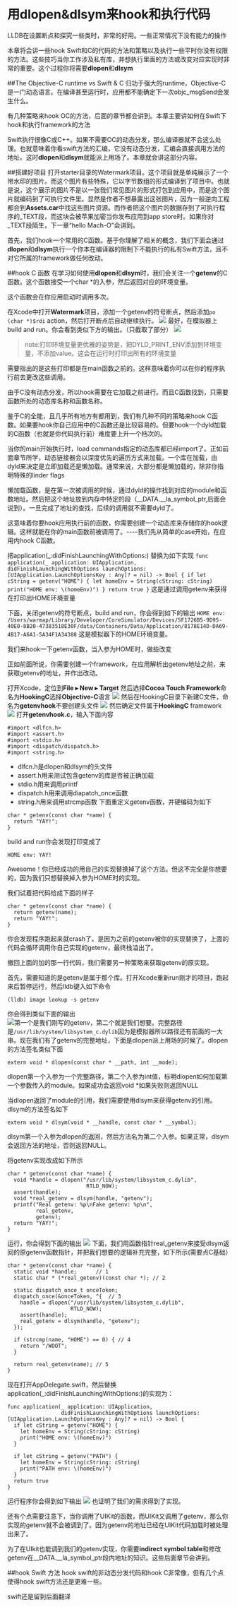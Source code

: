 # 用dlopen&dlsym来hook和执行代码
LLDB在设置断点和探究一些类时，非常的好用。一些正常情况下没有能力的操作

本章将会讲一些hook Swift和C的代码的方法和策略以及执行一些平时你没有权限的方法。这些技巧当你工作涉及私有库，并想执行里面的方法或改变对应实现时非常的重要。这个过程你将需要**dlopen**和**dlsym**

##The Objective-C runtime vs Swift & C
归功于强大的runtime，Objective-C是一门动态语言。在编译甚至运行时，应用都不能确定下一次objc_msgSend会发生什么。

有几种策略来hook OC的方法，后面的章节都会讲到。本章主要讲如何在Swift下hook和执行framework的方法

Swift执行很像C或C++。如果不需要OC的动态分发，那么编译器就不会这么处理。也就意味着你看swift方法的汇编，它没有动态分发，汇编会直接调用方法的地址。这时**dlopen**和**dlsym**就能派上用场了。本章就会讲这部分内容。

##搭建好项目
打开starter目录的Watermark项目。这个项目就是单纯展示了一个带水印的图片。而这个图片有些特殊，它以字节数组的形式编译到了项目中。也就是说，这个展示的图片不是以一张我们常见图片的形式打包到应用中，而是这个图片就编码到了可执行文件里。显然是作者不想暴露出这张图片，因为一般逆向工程都会到**Assets.car**中找这些图片资源。而作者把这个图片的数据存到了可执行程序的_TEXT段，而这块会被苹果加密当你发布应用到app store时。如果你对_TEXT段陌生，下一章“hello Mach-O”会讲到。

首先，我们hook一个常用的C函数。基于你理解了相关的概念，我们下面会通过**dlopen**和**dlsym**执行一个你本在编译器的限制下不能执行的私有Swift方法，且不对它所属的framework做任何改动。

##hook C 函数
在学习如何使用**dlopen**和**dlsym**时，我们会关注一个**getenv**的C函数。这个函数接受一个char *的入参，然后返回对应的环境变量。

这个函数会在你应用启动时调用多次。

在Xcode中打开**Watermark**项目，添加一个getenv的符号断点，然后添加`po (char *)$rdi` action，然后打开断点后自动继续执行。
![](media/15574739485599/15576259090651.jpg)
最好，在模拟器上build and run。你会看到类似下方的输出。（只截取了部分）
![](media/15574739485599/15576263268092.jpg)

>note:打印环境变量更优雅的姿势是，把DYLD_PRINT_ENV添加到环境变量，不添加value。这会在运行时打印出所有的环境变量

需要指出的是这些打印都是在main函数之前的。这样意味着你可以在你的程序执行前去更改这些调用。

由于C没有动态分发，所以hook需要在它加载之前进行。而且C函数找到，只需要函数所处的动态库名称和函数名称。

鉴于C的全能，且几乎所有地方有都用到，我们有几种不同的策略来hook C函数。如果要hook你自己应用中的C函数还是比较容易的。但要hook一个dyld加载的C函数（也就是你代码执行前）难度要上升一个档次的。

当你的main开始执行时，load commands指定的动态库都已经import了。正如前面章节所学，动态链接器会以深度优先的遍历方式来加载。一个库在加载，由dyld来决定是立即加载还是懒加载。通常来说，大部分都是懒加载的，除非你指明特殊的linder flags

懒加载函数，是在第一次被调用的时候，通过dyld的操作找到对应的module和函数地址。然后把这个地址放到内存中特定的段（__DATA.__la_symbol_ptr,后面会说到）。一旦完成了地址的查找，后续的调用就不需要dyld了。

这意味着你要hook应用执行前的函数，你需要创建一个动态库来存储你的hook逻辑。这样就能在你的main函数前被调用了。----我们先从简单的case开始，在应用内hook C函数。

把application(_:didFinishLaunchingWithOptions:) 替换为如下实现
`
func application(_ application: UIApplication, didFinishLaunchingWithOptions launchOptions: [UIApplication.LaunchOptionsKey : Any]? = nil) -> Bool {
  if let cString = getenv("HOME") {
    let homeEnv = String(cString: cString)
    print("HOME env: \(homeEnv)")
  }
  return true
}
`
这是通过调用getenv来获得在打印出HOME环境变量

下面，关闭getenv的符号断点，build and run，你会得到如下的输出
`HOME env: /Users/warmap/Library/Developer/CoreSimulator/Devices/5F1726B5-9D95-40E0-8B20-47383518E30F/data/Containers/Data/Application/8178E14D-DA69-4B17-A6A1-5A34F1A34388`
这是模拟器下的HOME环境变量。

我们来hook一下getenv函数，当入参为HOME时，做些改变

正如前面所说，你需要创建一个framework，在应用解析出getenv地址之前，来获取getenv的地址，并作出改动。

打开Xcode，定位到**File ▸ New ▸ Target** 然后选择**Cocoa Touch Framework**命名为**HookingC**选择**Objective-C**语言
![](media/15574739485599/15576310510935.jpg)
然后在HookingC目录下新建C文件，命名为**getenvhook**不要创建头文件
![](media/15574739485599/15576311920358.jpg)
然后确定文件属于**HookingC** framework
![](media/15574739485599/15576312130217.jpg)
打开**getenvhook.c**，输入下面内容
```
#import <dlfcn.h>
#import <assert.h>
#import <stdio.h>
#import <dispatch/dispatch.h>
#import <string.h>
```
- dlfcn.h是dlopen和dlsym的头文件
- assert.h用来测试包含getenv的库是否被正确加载
- stdio.h用来调用printf
- dispatch.h用来调用diapatch_once函数
- string.h用来调用strcmp函数
下面重定义getenv函数，并硬编码为如下
```
char * getenv(const char *name) {
  return "YAY!";
}
```
build and run你会发现打印变成了
```
HOME env: YAY!
```
Awesome！你已经成功的用自己的实现替换掉了这个方法。但这不完全是你想要的，因为我们只想替换掉入参为HOME时的实现。

我们试着把代码给成下面的样子
```
char * getenv(const char *name) {
  return getenv(name);    
  return "YAY!";
}
```
你会发现程序跑起来就crash了。是因为之前的getenv被你的实现替换了，上面的代码会循环调用你自己实现的getenv，最终栈溢出了。

撤回上面的加的那一行代码，我们需要另一种策略来获取getenv的原实现。

首先，需要知道的是getenv是属于那个库。打开Xcode重新run刚才的项目，跑起来后暂停运行，然后lldb键入如下命令

    (lldb) image lookup -s getenv
你会得到类似下面的输出    
![](media/15574739485599/15576452172114.jpg)第一个是我们刚写的getenv，第二个就是我们想要。完整路径是`/usr/lib/system/libsystem_c.dylib`因为是模拟器所以路径还有前面的一大串。现在我们有了getenv的完整地址，下面是dlopen派上用场的时候了。dlopen的方法签名类似下面
```
extern void * dlopen(const char * __path, int __mode);
```
dlopen第一个入参为一个完整路径，第二个入参为int值，标明dlopen如何加载第一个参数传入的module。如果成功会返回void *如果失败则返回NULL

当dlopen返回了module的引用，我们需要使用dlsym来获得getenv的引用。dlsym的方法签名如下
```
extern void * dlsym(void * __handle, const char * __symbol);
```
dlsym第一个入参为dlopen的返回，然后方法名为第二个入参。如果正常，dlsym会返回方法的地址，否则返回NULL。

将getenv实现改成如下所示
```
char * getenv(const char *name) {
  void *handle = dlopen("/usr/lib/system/libsystem_c.dylib",
                         RTLD_NOW);
  assert(handle);
  void *real_getenv = dlsym(handle, "getenv");
  printf("Real getenv: %p\nFake getenv: %p\n",
         real_getenv,
         getenv);
  return "YAY!";
}
```
运行，你会得到下面的输出
![](media/15574739485599/15576464608805.jpg)
下面，我们用函数指针real_getenv来接受dlsym返回的原getenv函数指针，并把我们想要的逻辑补充完整，如下所示(需要点C基础）
```
char * getenv(const char *name) {
  static void *handle;      // 1
  static char * (*real_getenv)(const char *); // 2
  
  static dispatch_once_t onceToken;
  dispatch_once(&onceToken, ^{  // 3
    handle = dlopen("/usr/lib/system/libsystem_c.dylib",
                    RTLD_NOW);
    assert(handle);
    real_getenv = dlsym(handle, "getenv");
  });
  
  if (strcmp(name, "HOME") == 0) { // 4
    return "/WOOT";
  }
  
  return real_getenv(name); // 5
}
```
现在打开AppDelegate.swift，然后替换application(_:didFinishLaunchingWithOptions:)的实现为：
```
func application(_ application: UIApplication,
                 didFinishLaunchingWithOptions launchOptions: [UIApplication.LaunchOptionsKey : Any]? = nil) -> Bool {
  if let cString = getenv("HOME") {
    let homeEnv = String(cString: cString)
    print("HOME env: \(homeEnv)")
  }
  
  if let cString = getenv("PATH") {
    let homeEnv = String(cString: cString)
    print("PATH env: \(homeEnv)")
  }
  return true
}
```
运行程序你会得到如下输出
![](media/15574739485599/15576474254963.jpg)
也证明了我们的需求得到了实现。

还有个点需要注意下，当你调用了UIKit的函数，而UIKit又调用了getenv，那么你实现的getenv就不会被调到了。因为getenv的地址已经在UIKit代码加载时被处理出来了。

为了在UIkit也能调到我们的getenv实现，你需要**indirect symbol table**和修改getenv在__DATA.__la_symbol_ptr段内地址的知识。这些后面章节会讲到。

##hook Swift 方法
hook swift的非动态分发代码和hook C非常像，但有几个点使得hook swift方法还是更难一些。

swift还是留到后面翻译
